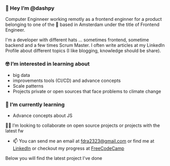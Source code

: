 ### 👋 Hey I’m @dashpy

Computer Enginneer working remotly as a frontend enginner for a product belonging to one of the 🦄 based in Amsterdam under the title of Frontend Engineer.

I'm a developer with different hats ... sometimes frontend, sometime backend and a few times Scrum Master. I often write articles at my LinkedIn Profile about different topics (I like blogging, knowledge should be share).

### 🤓 I’m interested in learning about
- big data 
- improvements tools (CI/CD) and advance concepts 
- Scale patterns
- Projects private or open sources that face problems to climate change


###   🌱 I’m currently learning 
 - Advance concepts about JS
 
👨‍💻 I’m looking to collaborate on open source projects or projects with the latest fw

- 📫 You can send me an email at fdra2323@gmail.com or find me at [LinkedIn](https://www.linkedin.com/in/federico-daniel-roman-acosta/) or checkout my progress at [FreeCodeCamp](https://www.freecodecamp.org/dashpy)

<!---
dashpy/dashpy is a ✨ special ✨ repository because its `README.md` (this file) appears on your GitHub profile.
You can click the Preview link to take a look at your changes.
--->
Below you will find the latest project I've done
